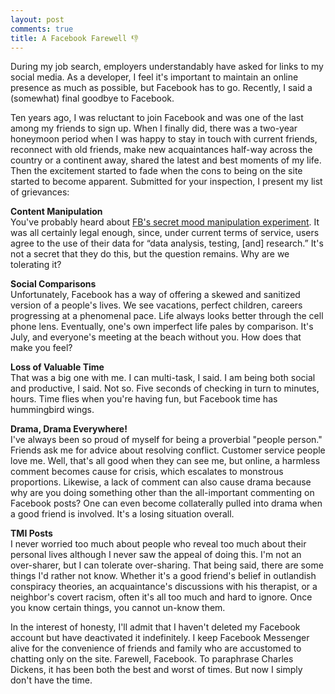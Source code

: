 ```yaml
---
layout: post
comments: true
title: A Facebook Farewell 👎
---
```


During my job search, employers understandably have asked for links to my social media.  As a developer, I feel it's important to maintain an online presence as much as possible, but Facebook has to go. Recently, I said a (somewhat) final goodbye to Facebook. 

Ten years ago, I was reluctant to join Facebook and was one of the last among my friends to sign up. When I finally did, there was a two-year honeymoon period when I was happy to stay in touch with current friends, reconnect with old friends, make new acquaintances half-way across the country or a continent away, shared the latest and best moments of my life. Then the excitement started to fade when the cons to being on the site started to become apparent.  Submitted for your inspection, I present my list of grievances:

**Content Manipulation**<br>
 You've probably heard about [FB's secret mood manipulation experiment](https://www.theatlantic.com/technology/archive/2014/06/everything-we-know-about-facebooks-secret-mood-manipulation-experiment/373648/). It was all certainly legal enough, since, under current terms of service, users agree to the use of their data for “data analysis, testing, [and] research.”  It's not a secret that they do this, but the question remains. Why are we tolerating it?

**Social Comparisons**<br>
 Unfortunately, Facebook has a way of offering a skewed and sanitized version of a people's lives. We see vacations, perfect children, careers progressing at a phenomenal pace.  Life always looks better through the cell phone lens. Eventually, one's own imperfect life pales by comparison.  It's July, and everyone's meeting at the beach without you. How does that make you feel?
 
**Loss of Valuable Time**<br>
 That was a big one with me. I can multi-task, I said. I am being both social and productive, I said. Not so. Five seconds of checking in turn to minutes, hours. Time flies when you're having fun, but Facebook time has hummingbird wings. 
 
**Drama, Drama Everywhere!**<br>
 I've always been so proud of myself for being a proverbial "people person." Friends ask me for advice about resolving conflict. Customer service people love me. Well, that's all good when they can see me, but online, a harmless comment becomes cause for crisis, which escalates to monstrous proportions.  Likewise, a lack of comment can also cause drama because why are you doing something other than the all-important commenting on Facebook posts? One can even become collaterally pulled into drama when a good friend is involved. It's a losing situation overall.
 
**TMI Posts**<br>
 I never worried too much about people who reveal too much about their personal lives although I never saw the appeal of doing this. I'm not an over-sharer, but I can tolerate over-sharing.  That being said, there are some things I'd rather not know.  Whether it's a good friend's belief in outlandish conspiracy theories, an acquaintance's discussions with his therapist, or a neighbor's covert racism, often it's all too much and hard to ignore. Once you know certain things, you cannot un-know them.  
 
In the interest of honesty, I'll admit that I haven't deleted my Facebook account but have deactivated it indefinitely. I keep Facebook Messenger alive for the convenience of friends and family who are accustomed to chatting only on the site. 
Farewell, Facebook. To paraphrase Charles Dickens, it has been both the best and worst of times. But now I simply don't have the time.

